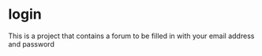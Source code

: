 # login
This is a project that contains a forum to be filled in with your email address and password
